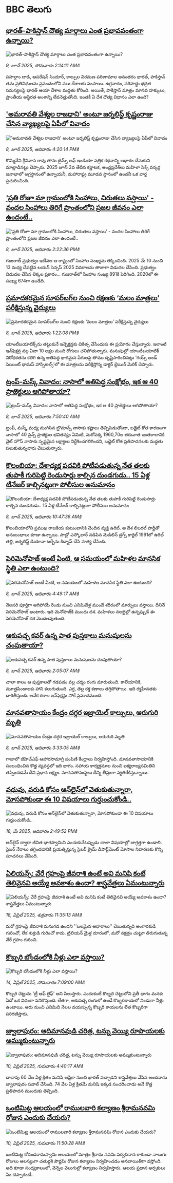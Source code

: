 # BBC తెలుగు## [భారత్-పాకిస్తాన్ దౌత్య మార్గాలు ఎంత ప్రభావవంతంగా ఉన్నాయి?](https://www.bbc.com/telugu/articles/cvg791d0en2o?at_campaign=githubrss)![భారత్-పాకిస్తాన్ దౌత్య మార్గాలు ఎంత ప్రభావవంతంగా ఉన్నాయి?](https://ichef.bbci.co.uk/ace/standard/240/cpsprodpb/32c5/live/f101af80-4474-11f0-bace-e1270fc31f5e.jpg)_9, జూన్ 2025, సోమవారం 2:14:11 AMకి_పహల్గాం దాడి, ఆపరేషన్ సిందూర్, కాల్పుల విరమణ పరిణామాల అనంతరం భారత్, పాకిస్తాన్ తమ ప్రతినిధులను ప్రపంచంలోని పలు దేశాలకు పంపాయి. ఉగ్రవాదం, సరిహద్దు భద్రత సమస్యలపై భారత్ ఆయా దేశాల మద్దతు కోరింది. అయితే, పాకిస్తాన్ మాత్రం మానవ హక్కులు, ప్రాంతీయ అస్థిరత అంశాన్ని లేవనెత్తుతోంది. ఇంతకీ ఏ దేశ దౌత్య విధానం ఎలా ఉంది?## ['అమరావతి వేశ్యల రాజధాని' అంటూ జర్నలిస్ట్ కృష్ణంరాజు చేసిన వ్యాఖ్యలపై ఏపీలో వివాదం](https://www.bbc.com/telugu/articles/clynqld13qvo?at_campaign=githubrss)!['అమరావతి వేశ్యల రాజధాని' అంటూ జర్నలిస్ట్ కృష్ణంరాజు చేసిన వ్యాఖ్యలపై ఏపీలో వివాదం](https://ichef.bbci.co.uk/ace/standard/240/cpsprodpb/0a94/live/913ad520-4480-11f0-b6e6-4ddb91039da1.jpg)_8, జూన్ 2025, ఆదివారం 4:20:14 PMకి_కొమ్మినేని శ్రీనివాస రావు తాను టైమ్స్ ఆఫ్ ఇండియా పత్రిక కథనాన్ని ఆధారం చేసుకుని మాట్లాడినట్టు చెప్పారు.
2025 జూన్ 2వ తేదీన కర్ణాటక, ఆంధ్రప్రదేశ్‌లు మహిళా సెక్స్ వర్కర్ల జనాభాలో అగ్రస్థానంలో ఉన్నాయనీ, మహారాష్ట్ర మూడవ స్థానంలో ఉందనీ ఒక వార్త ప్రచురించింది.## [‘ప్రతి రోజూ మా గ్రామంలోకి సింహాలు, చిరుతలు వస్తాయి' - వందల సింహాలు తిరిగే ప్రాంతంలోని ప్రజల జీవనం ఎలా ఉందంటే..](https://www.bbc.com/telugu/articles/cpvk382kgedo?at_campaign=githubrss)![‘ప్రతి రోజూ మా గ్రామంలోకి సింహాలు, చిరుతలు వస్తాయి' - వందల సింహాలు తిరిగే ప్రాంతంలోని ప్రజల జీవనం ఎలా ఉందంటే..](https://ichef.bbci.co.uk/ace/standard/240/cpsprodpb/f60d/live/057fafa0-4472-11f0-8382-9394b1843555.jpg)_8, జూన్ 2025, ఆదివారం 2:22:36 PMకి_గుజరాత్ ప్రభుత్వం ఇటీవల ఆ రాష్ట్రంలో సింహాల సంఖ్యను లెక్కించింది. 2025 మే 10 నుంచి 13 మధ్య చేపట్టిన లయన్ సెన్సస్ 2025 వివరాలను తాజాగా విడుదల చేసింది. ప్రభుత్వం విడుదల చేసిన లెక్కల ప్రకారం... గుజరాత్‌లో సింహాల  సంఖ్య 891కి పెరిగింది. 2020లో ఈ సంఖ్య 674గా ఉండేది.## [ప్రమాదకరమైన సూపర్‌బగ్‌ల నుంచి రక్షణకు ‘మలం మాత్రలు’ పరీక్షిస్తున్న వైద్యులు](https://www.bbc.com/telugu/articles/c4g6383rwl6o?at_campaign=githubrss)![ప్రమాదకరమైన సూపర్‌బగ్‌ల నుంచి రక్షణకు ‘మలం మాత్రలు’ పరీక్షిస్తున్న వైద్యులు](https://ichef.bbci.co.uk/ace/standard/240/cpsprodpb/2db2/live/512517e0-4460-11f0-835b-310c7b938e84.jpg)_8, జూన్ 2025, ఆదివారం 1:22:08 PMకి_యాంటీబయాటిక్స్‌ను తట్టుకునే ఇన్ఫెక్షన్లకు చికిత్స చేసేందుకు ఈ ప్రయోగం చేస్తున్నారు. 
ఇలాంటి ఇన్‌ఫెక్షన్ల వల్ల ఏటా 10 లక్షల మంది రోగులు చనిపోతున్నారు.
మనుషుల్లో యాంటీబయాటిక్ నిరోధకతను కలిగి ఉన్న అతిపెద్ద భాగమైన పేగులపై తాము దృష్టిసారించినట్లు ‘గయ్స్ అండ్ సెయింట్ థామస్ హాస్పిటల్స్‌’లో ఈ మాత్రలను పరీక్షిస్తోన్న డాక్టర్ బ్లెయిర్ మెరిక్ చెప్పారు.## [ట్రంప్-మస్క్ వివాదం: నాసాలో అతిపెద్ద సంక్షోభం, ఇక ఆ 40  ప్రాజెక్టులు ఆగిపోతాయా? ](https://www.bbc.com/telugu/articles/cn84ng2g9yyo?at_campaign=githubrss)![ట్రంప్-మస్క్ వివాదం: నాసాలో అతిపెద్ద సంక్షోభం, ఇక ఆ 40  ప్రాజెక్టులు ఆగిపోతాయా? ](https://ichef.bbci.co.uk/ace/standard/240/cpsprodpb/dc6a/live/22c35bc0-4431-11f0-b6e6-4ddb91039da1.jpg)_8, జూన్ 2025, ఆదివారం 7:50:40 AMకి_ట్రంప్, మస్క్ మధ్య ముగిసిన బ్రొమాన్స్ నాసాకు కష్టాలు తెచ్చిపెడుతోందా, బడ్జెట్‌ కోత కారణంగా నాసాలో 40 సైన్స్ ప్రాజెక్టుల భవితవ్యం ఏమిటి,  మరోపక్క 1960,70ల తరువాత ఇంతకాలానికి వైట్ హౌస్ నాసాకు స్పష్టమైన లక్ష్యాలు నిర్దేశించగలిగిందని,  బడ్జెట్ కోత ప్రతిపాదనలకు మద్దతు పలుకుతున్నవారు చెబుతున్నారు.## [కొలంబియా: దేశాధ్యక్ష పదవికి పోటీపడుతున్న నేత తలకు తుపాకీ గురిపెట్టి రెండుసార్లు కాల్చిన దుండగుడు.. 15 ఏళ్ల టీనేజర్ కాల్చినట్లుగా పోలీసుల అనుమానం](https://www.bbc.com/telugu/articles/cvgv81le1nzo?at_campaign=githubrss)![కొలంబియా: దేశాధ్యక్ష పదవికి పోటీపడుతున్న నేత తలకు తుపాకీ గురిపెట్టి రెండుసార్లు కాల్చిన దుండగుడు.. 15 ఏళ్ల టీనేజర్ కాల్చినట్లుగా పోలీసుల అనుమానం](https://ichef.bbci.co.uk/ace/standard/240/cpsprodpb/848f/live/cb61d690-444e-11f0-bace-e1270fc31f5e.jpg)_8, జూన్ 2025, ఆదివారం 10:47:36 AMకి_కొలంబియాలోని ప్రముఖ రాజకీయ కుటుంబానికి చెందిన వ్యక్తి ఉరిబ్. ఆ దేశ లిబరల్ పార్టీతో అనుబంధాలు కూడా ఉన్నాయి. 
పాబ్లో ఎస్కోబార్ నడిపిన మెడిలిన్ డ్రగ్స్ కార్టెల్ 1991లో ఉరిబ్ తల్లి, జర్నలిస్ట్ డియానా టర్బేను కిడ్నాప్ చేసి హత్య చేసింది.## [పెరిమెనోపాజ్ అంటే ఏంటి, ఆ సమయంలో మహిళల మానసిక స్థితి ఎలా ఉంటుంది?](https://www.bbc.com/telugu/articles/cg714kzvx30o?at_campaign=githubrss)![పెరిమెనోపాజ్ అంటే ఏంటి, ఆ సమయంలో మహిళల మానసిక స్థితి ఎలా ఉంటుంది?](https://ichef.bbci.co.uk/ace/standard/240/cpsprodpb/ac6d/live/fa069490-43cc-11f0-bace-e1270fc31f5e.jpg)_8, జూన్ 2025, ఆదివారం 4:49:17 AMకి_నెలసరి పూర్తిగా ఆగిపోయే రెండు నుంచి ఎనిమిదేళ్ల ముందే శరీరంలో మార్పులు వస్తాయి. దీనినే పెరిమెనోపాజ్ అంటారు. ఇది మెనోపాజ్‌కి ముందు దశ. మహిళలు నలభైల్లో ఉన్నప్పుడే ఈ పెరిమెనోపాజ్ దశ మొదలవుతుంది.## [ఆకుపచ్చ కవర్ ఉన్న పాత పుస్తకాలు మనుషులను చంపుతాయా? ](https://www.bbc.com/telugu/articles/c0eqy3885w3o?at_campaign=githubrss)![ఆకుపచ్చ కవర్ ఉన్న పాత పుస్తకాలు మనుషులను చంపుతాయా? ](https://ichef.bbci.co.uk/ace/standard/240/cpsprodpb/adb0/live/b1e87290-43c3-11f0-babb-2db522883f37.jpg)_8, జూన్ 2025, ఆదివారం 2:05:07 AMకి_చాలా కాలం ఆ పుస్తకాలతో గడపడం వల్ల చర్మం రంగు మారుతుంది. కాలేయానికి, మూత్రపిండాలకు హాని కలుగుతుంది. ఎర్ర, తెల్ల రక్త కణాలు తగ్గిపోతాయి. ఇది రక్తహీనతకు దారితీస్తుంది. అనేక రకాల ఇన్‌ఫెక్షన్లు సోకే ప్రమాదముంది.## [మానవతాసాయం కేంద్రం దగ్గర ఇజ్రాయెల్ కాల్పులు, ఆరుగురి మృతి](https://www.bbc.com/telugu/articles/cz0d54y9rj3o?at_campaign=githubrss)![మానవతాసాయం కేంద్రం దగ్గర ఇజ్రాయెల్ కాల్పులు, ఆరుగురి మృతి](https://ichef.bbci.co.uk/ace/standard/240/cpsprodpb/4ba9/live/e19c4b00-440f-11f0-97fc-8175165e17d2.jpg)_8, జూన్ 2025, ఆదివారం 3:33:05 AMకి_గాజాలో జీహెచ్ఎఫ్  ఆహారసామాగ్రి పంపిణీ కేంద్రాలు నిర్వహిస్తోంది. మానవతాసాయానికి సంబంధించిన కొత్త వ్యవస్థలో ఇది భాగం. సహాయ కార్యక్రమాల నుంచి ఐక్యరాజ్యసమితిని తప్పించడమే దీని ప్రధాన లక్ష్యం. మానవతాసంస్థలు దీన్ని తీవ్రంగా వ్యతిరేకిస్తున్నాయి.## [వధువు, వరుడి కోసం ఆన్‌లైన్‌లో వెతుకుతున్నారా, మోసపోకుండా ఈ 10 విషయాలు గుర్తుంచుకోండి..](https://www.bbc.com/telugu/articles/c5yrny82136o?at_campaign=githubrss)![వధువు, వరుడి కోసం ఆన్‌లైన్‌లో వెతుకుతున్నారా, మోసపోకుండా ఈ 10 విషయాలు గుర్తుంచుకోండి..](https://ichef.bbci.co.uk/ace/standard/240/cpsprodpb/74cc/live/3f04f8a0-28fe-11f0-8c66-ebf25fc2cfef.jpg)_18, మే 2025, ఆదివారం 2:49:52 PMకి_ఆన్‌లైన్ ద్వారా జీవిత భాగస్వామిని ఎంచుకునేటప్పుడు చాలా విషయాల్లో జాగ్రత్తగా ఉండాలి. సైబర్ నేరాలు తగ్గించడానికి ప్రయత్నిస్తున్న సైబర్ క్రైమ్ డిపార్ట్‌మెంట్ మోసాల నివారణకు కొన్ని సూచనలు చేసింది.## [ఏలియన్స్: వేరే గ్రహంపై జీవరాశి ఉంటే అవి మనిషి కంటే తెలివైనవి అయ్యే అవకాశం ఉందా? శాస్త్రవేత్తలు ఏమంటున్నారు](https://www.bbc.com/telugu/articles/cn7xelz1r85o?at_campaign=githubrss)![ఏలియన్స్: వేరే గ్రహంపై జీవరాశి ఉంటే అవి మనిషి కంటే తెలివైనవి అయ్యే అవకాశం ఉందా? శాస్త్రవేత్తలు ఏమంటున్నారు](https://ichef.bbci.co.uk/ace/standard/240/cpsprodpb/b07b/live/a29a56f0-1b9b-11f0-a455-cf1d5f751d2f.png)_18, ఏప్రిల్ 2025, శుక్రవారం 11:35:13 AMకి_మరో గ్రహంపై జీవరాశి మనుగడ ఉందని ''బలమైన ఆధారాలు'' చెబుతున్నది అంగారకుడి గురించో, లేక శుక్రుడి గురించో కాదు. ట్రిలియన్ మైళ్ల దూరంలో, మరో నక్షత్రం చుట్టూ తిరుగుతున్న వేరే గ్రహం గురించి.## [కొబ్బరి బోండంలోకి నీళ్లు ఎలా వస్తాయి?](https://www.bbc.com/telugu/articles/czjn4mzxxy8o?at_campaign=githubrss)![కొబ్బరి బోండంలోకి నీళ్లు ఎలా వస్తాయి?](https://ichef.bbci.co.uk/ace/standard/240/cpsprodpb/46c5/live/684a55e0-18fd-11f0-8b11-7756b7b808cc.jpg)_14, ఏప్రిల్ 2025, సోమవారం 7:09:00 AMకి_కొబ్బరి చెట్టును 'ట్రీ ఆఫ్ లైఫ్' అని పిలుస్తారు. ఎందుకంటే కొబ్బరి చెట్టులోని ప్రతీ భాగం మనకు ఏదో ఒక విధంగా పనికొస్తుంది. లేతగా, ఆకుపచ్చ రంగులో ఉండే కొబ్బరికాయలో నిండుగా నీళ్లు ఉంటాయి. ఆరు నుంచి ఎనిమిది నెలల వయస్సున్న కొబ్బరి కాయలను లేత కొబ్బరిగా పరిగణిస్తారు.## [జ్వాలాపురం: ఆదిమానవుడి చరిత్ర, టన్ను వెయ్యి రూపాయలకు అమ్ముకుంటున్నారు ](https://www.bbc.com/telugu/articles/creqqnwdd5qo?at_campaign=githubrss)![జ్వాలాపురం: ఆదిమానవుడి చరిత్ర, టన్ను వెయ్యి రూపాయలకు అమ్ముకుంటున్నారు ](https://ichef.bbci.co.uk/ace/standard/240/cpsprodpb/765e/live/b472e2d0-15b4-11f0-842b-a7355694993d.jpg)_10, ఏప్రిల్ 2025, గురువారం 4:40:17 AMకి_దాదాపు 60 వేల ఏళ్ల క్రితం మనిషి ఆఫ్రికా నుంచి భారత్ వచ్చాడని శాస్త్రవేత్తలు వేసిన అంచనాను జ్వాలాపురం సవాల్ చేసింది. 74 వేల ఏళ్ల క్రితమే మనిషి ఇక్కడ సంచరించాడు అనే కొత్త ప్రతిపాదన ముందుకు తెచ్చింది.## [ఒంటిమిట్ట ఆలయంలో రాములవారి కల్యాణం శ్రీరామనవమి రోజున ఎందుకు చేయరు?](https://www.bbc.com/telugu/articles/ce822j5e465o?at_campaign=githubrss)![ఒంటిమిట్ట ఆలయంలో రాములవారి కల్యాణం శ్రీరామనవమి రోజున ఎందుకు చేయరు?](https://ichef.bbci.co.uk/ace/standard/240/cpsprodpb/fed5/live/25534d40-1601-11f0-b58a-6113af226972.jpg)_10, ఏప్రిల్ 2025, గురువారం 11:50:28 AMకి_ఒంటిమిట్ట కోదండరామస్వామి ఆలయంలో మాత్రం శ్రీరామ నవమి పర్వదినాన కాకుండా నాలుగు రోజులు ఆలస్యంగా చతుర్దశి పౌర్ణమి రోజున కల్యాణం నిర్వహించడం ఆనవాయితీగా వస్తోంది. అది కూడా సంధ్యకాలంలో, వెన్నెల వెలుగుల్లో కల్యాణం నిర్వహిస్తారు. ఆలయ ప్రధాన అర్చకులు ఏం చెప్పారంటే..